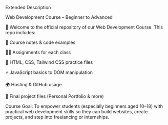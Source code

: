Extended Description

Web Development Course – Beginner to Advanced

🚀 Welcome to the official repository of our Web Development Course.
This repo includes:

📄 Course notes & code examples

🧑‍💻 Assignments for each class

🎨 HTML, CSS, Tailwind CSS practice files

⚡ JavaScript basics to DOM manipulation

🌍 Hosting & GitHub usage

🎯 Final project files (Personal Portfolio & more)

Course Goal:
To empower students (especially beginners aged 10–18) with practical web development skills so they can build websites, create projects, and step into freelancing or internships.
